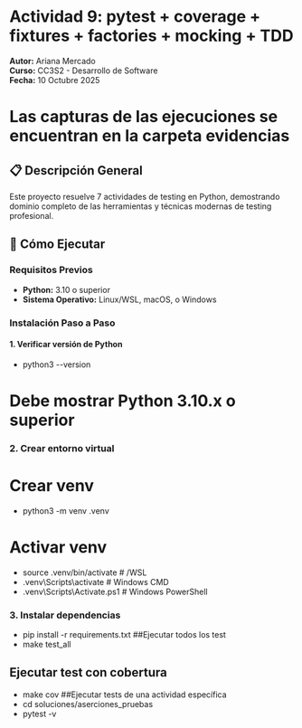 # Actividad 9: pytest + coverage + fixtures + factories + mocking + TDD

**Autor:** Ariana Mercado  
**Curso:** CC3S2 - Desarrollo de Software  
**Fecha:** 10 Octubre 2025

# Las capturas de las ejecuciones se encuentran en la carpeta evidencias

## 📋 Descripción General

Este proyecto resuelve 7 actividades de testing en Python, demostrando dominio completo de las herramientas y técnicas modernas de testing profesional.

## 🚀 Cómo Ejecutar

### Requisitos Previos
- **Python:** 3.10 o superior
- **Sistema Operativo:** Linux/WSL, macOS, o Windows

### Instalación Paso a Paso

#### 1. Verificar versión de Python
- python3 --version
# Debe mostrar Python 3.10.x o superior

### 2. Crear entorno virtual
# Crear venv
- python3 -m venv .venv

# Activar venv
- source .venv/bin/activate        # /WSL
- .venv\Scripts\activate         # Windows CMD
- .venv\Scripts\Activate.ps1     # Windows PowerShell

### 3. Instalar dependencias
- pip install -r requirements.txt
##Ejecutar todos los test
- make test_all
## Ejecutar test con cobertura
- make cov
##Ejecutar tests de una actividad específica
- cd soluciones/aserciones_pruebas
- pytest -v


